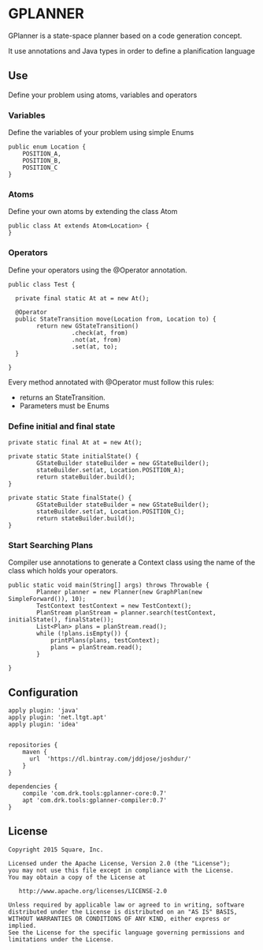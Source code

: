 # GPLANNER

GPlanner is a state-space planner based on a code generation concept.

It use annotations and Java types in order to define a planification language

## Use

Define your problem using atoms, variables and operators


### Variables

Define the variables of your problem using simple Enums

```
public enum Location {
    POSITION_A,
    POSITION_B,
    POSITION_C
}
```


### Atoms

Define your own atoms by extending the class Atom

```
public class At extends Atom<Location> {
}
```

### Operators

Define your operators using the @Operator annotation. 

```
public class Test {

  private final static At at = new At();

  @Operator
  public StateTransition move(Location from, Location to) {
        return new GStateTransition()
                  .check(at, from)
                  .not(at, from)
                  .set(at, to);
  }

}
```

Every method annotated with @Operator must follow this rules:

* returns an StateTransition.
* Parameters must be Enums


### Define initial and final state

```
private static final At at = new At();

private static State initialState() {
        GStateBuilder stateBuilder = new GStateBuilder();
        stateBuilder.set(at, Location.POSITION_A);
        return stateBuilder.build();
}

private static State finalState() {
        GStateBuilder stateBuilder = new GStateBuilder();
        stateBuilder.set(at, Location.POSITION_C);
        return stateBuilder.build();
}
```

### Start Searching Plans

Compiler use annotations to generate a Context class using the name of the class which holds your operators.

```
public static void main(String[] args) throws Throwable {
        Planner planner = new Planner(new GraphPlan(new SimpleForward()), 10);
        TestContext testContext = new TestContext();
        PlanStream planStream = planner.search(testContext, initialState(), finalState());
        List<Plan> plans = planStream.read();
        while (!plans.isEmpty()) {
            printPlans(plans, testContext);
            plans = planStream.read();
        }

}
```

## Configuration

```
apply plugin: 'java'
apply plugin: 'net.ltgt.apt'
apply plugin: 'idea'


repositories {
    maven {
      url  'https://dl.bintray.com/jddjose/joshdur/'
    }
}

dependencies {
    compile 'com.drk.tools:gplanner-core:0.7'
    apt 'com.drk.tools:gplanner-compiler:0.7'
}
```

## License


```
Copyright 2015 Square, Inc.

Licensed under the Apache License, Version 2.0 (the "License");
you may not use this file except in compliance with the License.
You may obtain a copy of the License at

   http://www.apache.org/licenses/LICENSE-2.0

Unless required by applicable law or agreed to in writing, software
distributed under the License is distributed on an "AS IS" BASIS,
WITHOUT WARRANTIES OR CONDITIONS OF ANY KIND, either express or implied.
See the License for the specific language governing permissions and
limitations under the License.
```

